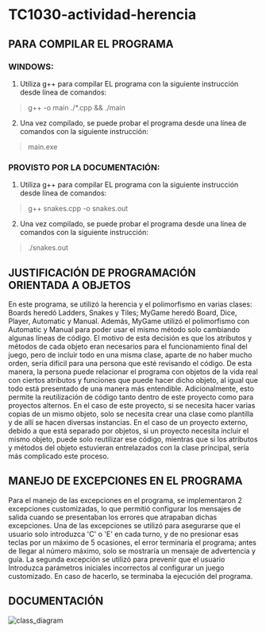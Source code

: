 # TC1030-actividad-herencia

## PARA COMPILAR EL PROGRAMA
### WINDOWS:
1) Utiliza g++ para compilar EL programa con la siguiente instrucción desde línea de comandos:  
> g++ -o main ./*.cpp && ./main
2) Una vez compilado, se puede probar el programa desde una línea de comandos con la siguiente instrucción: 
> main.exe

### PROVISTO POR LA DOCUMENTACIÓN:
1) Utiliza g++ para compilar EL programa con la siguiente instrucción desde línea de comandos:  
> g++ snakes.cpp -o snakes.out
2) Una vez compilado, se puede probar el programa desde una línea de comandos con la siguiente instrucción: 
> ./snakes.out


## JUSTIFICACIÓN DE PROGRAMACIÓN ORIENTADA A OBJETOS
En este programa, se utilizó la herencia y el polimorfismo en varias clases: Boards heredó Ladders, Snakes y Tiles; MyGame heredó Board, Dice, Player, Automatic y Manual. Además, MyGame utilizó el polimorfismo con Automatic y Manual para poder usar el mismo método solo cambiando algunas líneas de código. El motivo de esta decisión es que los atributos y métodos de cada objeto eran necesarios para el funcionamiento final del juego, pero de incluir todo en una misma clase, aparte de no haber mucho orden, sería dificil para una persona que esté revisando el código. De esta manera, la persona puede relacionar el programa con objetos de la vida real con ciertos atributos y funciones que puede hacer dicho objeto, al igual que todo está presentado de una manera más entendible. Adicionalmente, esto permite la reutilización de código tanto dentro de este proyecto como para proyectos alternos. En el caso de este proyecto, si se necesita hacer varias copias de un mismo objeto, solo se necesita crear una clase como plantilla y de allí se hacen diversas instancias. En el caso de un proyecto externo, debido a que está separado por objetos, si un proyecto necesita incluir el mismo objeto, puede solo reutilizar ese código, mientras que si los atributos y métodos del objeto estuvieran entrelazados con la clase principal, sería más complicado este proceso.

## MANEJO DE EXCEPCIONES EN EL PROGRAMA
Para el manejo de las excepciones en el programa, se implementaron 2 excepciones customizadas, lo que permitió configurar los mensajes de salida cuando se presentaban los errores que atrapaban dichas excepciones. Una de las excepciones se utilizó para asegurarse que el usuario solo introduzca 'C' o 'E' en cada turno, y de no presionar esas teclas por un máximo de 5 ocasiones, el error terminaría el programa; antes de llegar al número máximo, solo se mostraría un mensaje de advertencia y guía. La segunda excepción se utilizó para prevenir que el usuario Introduzca parámetros iniciales incorrectos al configurar un juego customizado. En caso de hacerlo, se terminaba la ejecución del programa.

## DOCUMENTACIÓN
![class_diagram](https://user-images.githubusercontent.com/62347713/172414521-97372df4-49d4-408c-8c1c-50e88f759662.png)
